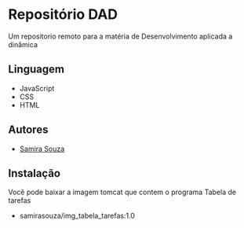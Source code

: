 # Repositório DAD

Um repositorio remoto para a matéria de Desenvolvimento aplicada a dinâmica

## Linguagem

- JavaScript
- CSS
- HTML

## Autores

- [Samira Souza](https://github.com/SamiraSouza07)

## Instalação

Você pode baixar a imagem tomcat que contem o programa Tabela de tarefas

- samirasouza/img_tabela_tarefas:1.0
